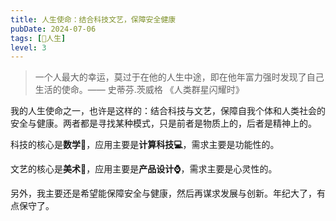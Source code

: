```yaml
---
title: 人生使命：结合科技文艺，保障安全健康
pubDate: 2024-07-06
tags: [💖人生]
level: 3
---
```


> 一个人最大的幸运，莫过于在他的人生中途，即在他年富力强时发现了自己生活的使命。—— 史蒂芬.茨威格 《人类群星闪耀时》

我的人生使命之一，也许是这样的：结合科技与文艺，保障自我个体和人类社会的安全与健康。两者都是寻找某种模式，只是前者是物质上的，后者是精神上的。

科技的核心是**数学📐**，应用主要是**计算科技💻**，需求主要是功能性的。

文艺的核心是**美术🎨**，应用主要是**产品设计⌚️**，需求主要是心灵性的。

另外，我主要还是希望能保障安全与健康，然后再谋求发展与创新。年纪大了，有点保守了。
